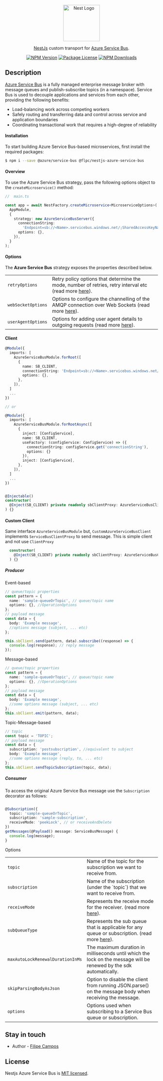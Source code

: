 <p align="center">
  <a href="http://nestjs.com/" target="blank"><img src="https://nestjs.com/img/logo-small.svg" width="120" alt="Nest Logo" /></a>
</p>

[circleci-image]: https://img.shields.io/circleci/build/github/nestjs/nest/master?token=abc123def456
[circleci-url]: https://circleci.com/gh/nestjs/nest

<p align="center">
  <a href="https://nestjs.com" target="_blank">NestJs</a> custom transport for <a href="https://docs.microsoft.com/en-us/azure/service-bus-messaging/service-bus-messaging-overview" target="_blank">Azure Service Bus</a>.
</p>
    
 <p align="center">
<a href="https://www.npmjs.com/~filipecampos" target="_blank"><img src="https://img.shields.io/npm/v/@flpc/nestjs-azure-service-bus" alt="NPM Version" /></a>
<a href="https://www.npmjs.com/~filipecampos" target="_blank"><img src="https://img.shields.io/npm/l/@flpc/nestjs-azure-service-bus" alt="Package License" /></a>
<a href="https://www.npmjs.com/~filipecampos" target="_blank"><img src="https://img.shields.io/npm/dm/@flpc/nestjs-azure-service-bus" alt="NPM Downloads" /></a>
</p>

## Description

<a href="https://azure.microsoft.com/en-us/products/service-bus/#overview" target="_blank">Azure Service Bus</a> is a fully managed enterprise message broker with message queues and publish-subscribe topics (in a namespace). Service Bus is used to decouple applications and services from each other, providing the following benefits:

- Load-balancing work across competing workers
- Safely routing and transferring data and control across service and application boundaries
- Coordinating transactional work that requires a high-degree of reliability

#### Installation

To start building Azure Service Bus-based microservices, first install the required packages:

```bash
$ npm i --save @azure/service-bus @flpc/nestjs-azure-service-bus
```

#### Overview

To use the Azure Service Bus strategy, pass the following options object to the `createMicroservice()` method:

```typescript
//  main.ts

const app = await NestFactory.createMicroservice<MicroserviceOptions>(
  AppModule,
  {
    strategy: new AzureServiceBusServer({
      connectionString:
        'Endpoint=sb://<Name>.servicebus.windows.net/;SharedAccessKeyName=<SharedAccessKeyName>;SharedAccessKey=<SharedAccessKey>',
      options: {},
    }),
  }
);
```

#### Options

The <strong>Azure Service Bus</strong> strategy exposes the properties described below.

<table>
  <tr>
    <td><code>retryOptions</code></td>
    <td>Retry policy options that determine the mode, number of retries, retry interval etc (read more <a href="https://docs.microsoft.com/en-us/javascript/api/@azure/service-bus/servicebusclientoptions?view=azure-node-latest#@azure-service-bus-servicebusclientoptions-retryoptions" rel="nofollow" target="_blank">here</a>).</td>
  </tr>
  <tr>
    <td><code>webSocketOptions</code></td>
    <td>Options to configure the channelling of the AMQP connection over Web Sockets (read more <a href="https://docs.microsoft.com/en-us/javascript/api/@azure/service-bus/servicebusclientoptions?view=azure-node-latest#@azure-service-bus-servicebusclientoptions-websocketoptions" rel="nofollow" target="_blank">here</a>).</td>
  </tr>
  <tr>
    <td><code>userAgentOptions</code></td>
    <td>Options for adding user agent details to outgoing requests (read more <a href="https://docs.microsoft.com/en-us/javascript/api/@azure/service-bus/servicebusclientoptions?view=azure-node-latest#@azure-service-bus-servicebusclientoptions-useragentoptions" rel="nofollow" target="_blank">here</a>).</td>
  </tr>
</table>

#### Client

```typescript
@Module({
  imports: [
    AzureServiceBusModule.forRoot([
      {
        name: SB_CLIENT,
        connectionString: 'Endpoint=sb://<Name>.servicebus.windows.net/;SharedAccessKeyName=<SharedAccessKeyName>;SharedAccessKey=<SharedAccessKey>',
        options: {},
      },
    ]),
  ]
  ...
})

// or

@Module({
  imports: [
    AzureServiceBusModule.forRootAsync([
      {
        inject: [ConfigService],
        name: SB_CLIENT,
        useFactory: (configService: ConfigService) => ({
          connectionString: configService.get('connectionString'),
          options: {}
        }),
        inject: [ConfigService],
      },
    ]),
  ]
  ...
})

```

```typescript

@Injectable()
constructor(
  @Inject(SB_CLIENT) private readonly sbClientProxy: AzureServiceBusClientProxy,
) {}

```

#### Custom Client

Same interface `AzureServiceBusModule` but, `CustomAzureServiceBusClient` implements `ServiceBusClientProxy` to send message.
This is simple client and not use `ClientProxy`

```typescript
  constructor(
    @Inject(SB_CLIENT) private readonly sbClientProxy: AzureServiceBusClientProxy,
  ) {}
```

##### Producer

Event-based

```typescript
// queue/topic properties
const pattern = {
  name: 'sample-queueOrTopic', // queue/topic name
  options: {}, //OperationOptions
};
// payload message
const data = {
  body: 'Example message',
  //options message (subject, ... etc)
};

this.sbClient.send(pattern, data).subscribe((response) => {
  console.log(response); // reply message
});
```

Message-based

```typescript
// queue/topic properties
const pattern = {
  name: 'sample-queueOrTopic', // queue/topic name
  options: {}, //OperationOptions
};
// payload message
const data = {
  body: 'Example message',
  //some options message (subject, ... etc)
};
this.sbClient.emit(pattern, data);
```

Topic-Message-based

```typescript
// topic
const topic = 'TOPIC';
// payload message
const data = {
  subscription: 'postsubscription', //equivalent to subject
  body: 'Example message',
  //some options message (reply, to, ... etc)
};
this.sbClient.sendTopicSubscription(topic, data);
```

##### Consumer

To access the original Azure Service Bus message use the `Subscription` decorator as follows:

```typescript

@Subscription({
  topic: 'sample-queueOrTopic',
  subscription: 'sample-subscription',
  receiveMode: 'peekLock', // or receiveAndDelete
})
getMessages(@Payload() message: ServiceBusMessage) {
  console.log(message);
}
```

Options

<table>
  <tr>
    <td><code>topic</code></td>
    <td>Name of the topic for the subscription we want to receive from.</td>
  </tr>
  <tr>
    <td><code>subscription</code></td>
    <td>Name of the subscription (under the `topic`) that we want to receive from.</td>
  </tr>
  <tr>
    <td><code>receiveMode</code></td>
    <td>Represents the receive mode for the receiver. (read more <a href="https://docs.microsoft.com/azure/service-bus-messaging/message-transfers-locks-settlement#peeklock" rel="nofollow" target="_blank">here</a>).</td>
  </tr>
  <tr>
    <td><code>subQueueType</code></td>
    <td>Represents the sub queue that is applicable for any queue or subscription. (read more <a href="https://docs.microsoft.com/azure/service-bus-messaging/service-bus-dead-letter-queues" rel="nofollow" target="_blank">here</a>).</td>
  </tr>
  <tr>
    <td><code>maxAutoLockRenewalDurationInMs</code></td>
    <td>The maximum duration in milliseconds until which the lock on the message will be renewed by the sdk automatically.</td>
  </tr>
  <tr>
    <td><code>skipParsingBodyAsJson</code></td>
    <td>Option to disable the client from running JSON.parse() on the message body when receiving the message.</td>
  </tr>
  <tr>
    <td><code>options</code></td>
    <td>Options used when subscribing to a Service Bus queue or subscription.</td>
  </tr>
</table>

## Stay in touch

- Author - [Filipe Campos](https://github.com/filipercampos)

## License

Nestjs Azure Service Bus is [MIT licensed](LICENSE).

